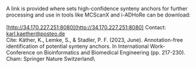 A link is provided where sets high-confidence synteny anchors for further processing and use in tools like MCScanX and i-ADHoRe can be download:\
\
[http://34.170.227.251:8080](http://34.170.227.251:8080)
Contact:    karl.kaether@posteo.de\
Cite:   Käther, K., Lemke, S., & Stadler, P. F. (2023, June). Annotation-free identification of potential synteny anchors. In International Work-Conference on Bioinformatics and Biomedical Engineering (pp. 217-230). Cham: Springer Nature Switzerland\
